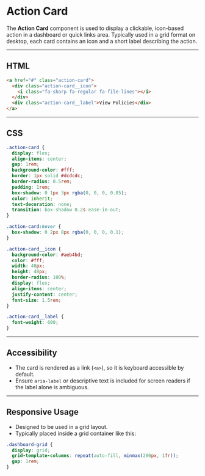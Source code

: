 # Action Card

The **Action Card** component is used to display a clickable, icon-based action in a dashboard or quick links area. Typically used in a grid format on desktop, each card contains an icon and a short label describing the action.

---

## HTML

```html
<a href="#" class="action-card">
  <div class="action-card__icon">
    <i class="fa-sharp fa-regular fa-file-lines"></i>
  </div>
  <div class="action-card__label">View Policies</div>
</a>
```

---

## CSS

```css
.action-card {
  display: flex;
  align-items: center;
  gap: 1rem;
  background-color: #fff;
  border: 1px solid #dcdcdc;
  border-radius: 0.5rem;
  padding: 1rem;
  box-shadow: 0 1px 3px rgba(0, 0, 0, 0.05);
  color: inherit;
  text-decoration: none;
  transition: box-shadow 0.2s ease-in-out;
}

.action-card:hover {
  box-shadow: 0 2px 8px rgba(0, 0, 0, 0.1);
}

.action-card__icon {
  background-color: #aeb4bd;
  color: #fff;
  width: 48px;
  height: 48px;
  border-radius: 100%;
  display: flex;
  align-items: center;
  justify-content: center;
  font-size: 1.5rem;
}

.action-card__label {
  font-weight: 600;
}
```

---

## Accessibility

- The card is rendered as a link (`<a>`), so it is keyboard accessible by default.
- Ensure `aria-label` or descriptive text is included for screen readers if the label alone is ambiguous.

---

## Responsive Usage

- Designed to be used in a grid layout.
- Typically placed inside a grid container like this:

```css
.dashboard-grid {
  display: grid;
  grid-template-columns: repeat(auto-fill, minmax(200px, 1fr));
  gap: 1rem;
}
```
